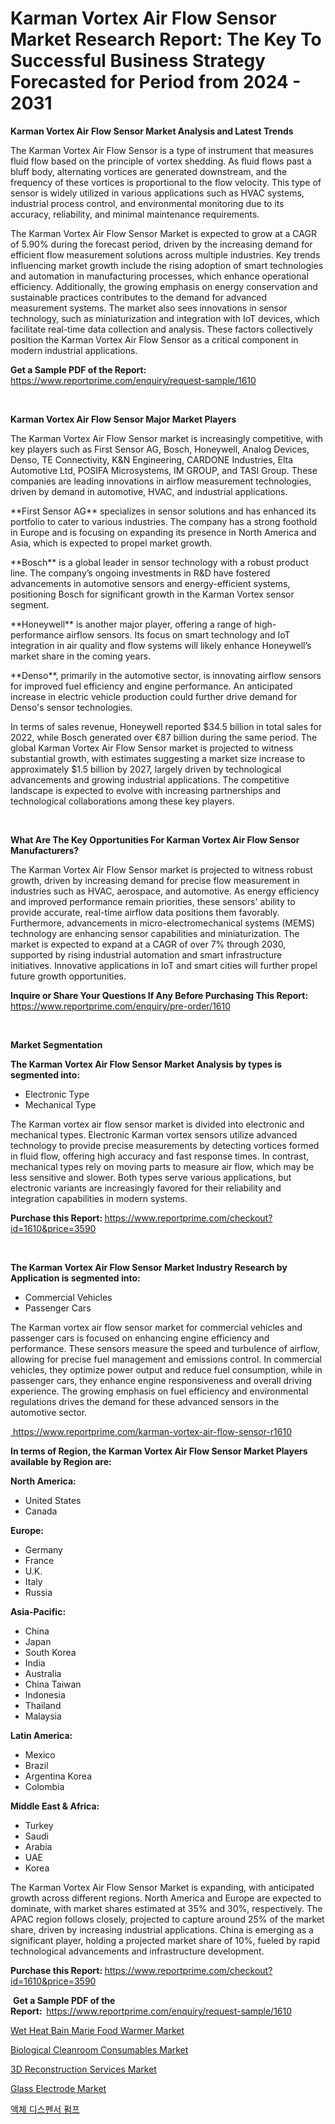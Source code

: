 <p><h1>Karman Vortex Air Flow Sensor Market Research Report: The Key To Successful Business Strategy Forecasted for Period from 2024 - 2031</h1></p><p><strong>Karman Vortex Air Flow Sensor Market Analysis and Latest Trends</strong></p>
<p><p>The Karman Vortex Air Flow Sensor is a type of instrument that measures fluid flow based on the principle of vortex shedding. As fluid flows past a bluff body, alternating vortices are generated downstream, and the frequency of these vortices is proportional to the flow velocity. This type of sensor is widely utilized in various applications such as HVAC systems, industrial process control, and environmental monitoring due to its accuracy, reliability, and minimal maintenance requirements.</p><p>The Karman Vortex Air Flow Sensor Market is expected to grow at a CAGR of 5.90% during the forecast period, driven by the increasing demand for efficient flow measurement solutions across multiple industries. Key trends influencing market growth include the rising adoption of smart technologies and automation in manufacturing processes, which enhance operational efficiency. Additionally, the growing emphasis on energy conservation and sustainable practices contributes to the demand for advanced measurement systems. The market also sees innovations in sensor technology, such as miniaturization and integration with IoT devices, which facilitate real-time data collection and analysis. These factors collectively position the Karman Vortex Air Flow Sensor as a critical component in modern industrial applications.</p></p>
<p><strong>Get a Sample PDF of the Report:&nbsp;</strong> <a href="https://www.reportprime.com/enquiry/request-sample/1610">https://www.reportprime.com/enquiry/request-sample/1610</a></p>
<p>&nbsp;</p>
<p><strong>Karman Vortex Air Flow Sensor Major Market Players</strong></p>
<p><p>The Karman Vortex Air Flow Sensor market is increasingly competitive, with key players such as First Sensor AG, Bosch, Honeywell, Analog Devices, Denso, TE Connectivity, K&N Engineering, CARDONE Industries, Elta Automotive Ltd, POSIFA Microsystems, IM GROUP, and TASI Group. These companies are leading innovations in airflow measurement technologies, driven by demand in automotive, HVAC, and industrial applications.</p><p>**First Sensor AG** specializes in sensor solutions and has enhanced its portfolio to cater to various industries. The company has a strong foothold in Europe and is focusing on expanding its presence in North America and Asia, which is expected to propel market growth.</p><p>**Bosch** is a global leader in sensor technology with a robust product line. The company’s ongoing investments in R&D have fostered advancements in automotive sensors and energy-efficient systems, positioning Bosch for significant growth in the Karman Vortex sensor segment.</p><p>**Honeywell** is another major player, offering a range of high-performance airflow sensors. Its focus on smart technology and IoT integration in air quality and flow systems will likely enhance Honeywell’s market share in the coming years.</p><p>**Denso**, primarily in the automotive sector, is innovating airflow sensors for improved fuel efficiency and engine performance. An anticipated increase in electric vehicle production could further drive demand for Denso's sensor technologies.</p><p>In terms of sales revenue, Honeywell reported $34.5 billion in total sales for 2022, while Bosch generated over €87 billion during the same period. The global Karman Vortex Air Flow Sensor market is projected to witness substantial growth, with estimates suggesting a market size increase to approximately $1.5 billion by 2027, largely driven by technological advancements and growing industrial applications. The competitive landscape is expected to evolve with increasing partnerships and technological collaborations among these key players.</p></p>
<p>&nbsp;</p>
<p><strong>What Are The Key Opportunities For Karman Vortex Air Flow Sensor Manufacturers?</strong></p>
<p><p>The Karman Vortex Air Flow Sensor market is projected to witness robust growth, driven by increasing demand for precise flow measurement in industries such as HVAC, aerospace, and automotive. As energy efficiency and improved performance remain priorities, these sensors' ability to provide accurate, real-time airflow data positions them favorably. Furthermore, advancements in micro-electromechanical systems (MEMS) technology are enhancing sensor capabilities and miniaturization. The market is expected to expand at a CAGR of over 7% through 2030, supported by rising industrial automation and smart infrastructure initiatives. Innovative applications in IoT and smart cities will further propel future growth opportunities.</p></p>
<p><strong>Inquire or Share Your Questions If Any Before Purchasing This Report:</strong> <a href="https://www.reportprime.com/enquiry/pre-order/1610">https://www.reportprime.com/enquiry/pre-order/1610</a></p>
<p>&nbsp;</p>
<p><strong>Market Segmentation</strong></p>
<p><strong>The Karman Vortex Air Flow Sensor Market Analysis by types is segmented into:</strong></p>
<p><ul><li>Electronic Type</li><li>Mechanical Type</li></ul></p>
<p><p>The Karman vortex air flow sensor market is divided into electronic and mechanical types. Electronic Karman vortex sensors utilize advanced technology to provide precise measurements by detecting vortices formed in fluid flow, offering high accuracy and fast response times. In contrast, mechanical types rely on moving parts to measure air flow, which may be less sensitive and slower. Both types serve various applications, but electronic variants are increasingly favored for their reliability and integration capabilities in modern systems.</p></p>
<p><strong>Purchase this Report:&nbsp;</strong><a href="https://www.reportprime.com/checkout?id=1610&price=3590">https://www.reportprime.com/checkout?id=1610&price=3590</a></p>
<p>&nbsp;</p>
<p><strong>The Karman Vortex Air Flow Sensor Market Industry Research by Application is segmented into:</strong></p>
<p><ul><li>Commercial Vehicles</li><li>Passenger Cars</li></ul></p>
<p><p>The Karman vortex air flow sensor market for commercial vehicles and passenger cars is focused on enhancing engine efficiency and performance. These sensors measure the speed and turbulence of airflow, allowing for precise fuel management and emissions control. In commercial vehicles, they optimize power output and reduce fuel consumption, while in passenger cars, they enhance engine responsiveness and overall driving experience. The growing emphasis on fuel efficiency and environmental regulations drives the demand for these advanced sensors in the automotive sector.</p></p>
<p><a href="https://www.reportprime.com/karman-vortex-air-flow-sensor-r1610">&nbsp;https://www.reportprime.com/karman-vortex-air-flow-sensor-r1610</a></p>
<p><strong>In terms of Region, the Karman Vortex Air Flow Sensor Market Players available by Region are:</strong></p>
<p>
    <p> <strong> North America: </strong>
        <ul>
            <li>United States</li>
            <li>Canada</li>
        </ul>
        </p> 
    <p> <strong> Europe: </strong>
        <ul>
            <li>Germany</li>
            <li>France</li>
            <li>U.K.</li>
            <li>Italy</li>
            <li>Russia</li>
        </ul>
        </p> 
    <p> <strong> Asia-Pacific: </strong>
        <ul>
            <li>China</li>
            <li>Japan</li>
            <li>South Korea</li>
            <li>India</li>
            <li>Australia</li>
            <li>China Taiwan</li>
            <li>Indonesia</li>
            <li>Thailand</li>
            <li>Malaysia</li>
        </ul>
        </p> 
    <p> <strong> Latin America: </strong>
        <ul>
            <li>Mexico</li>
            <li>Brazil</li>
            <li>Argentina Korea</li>
            <li>Colombia</li>
        </ul>
        </p> 
    <p> <strong> Middle East & Africa: </strong>
        <ul>
            <li>Turkey</li>
            <li>Saudi</li>
            <li>Arabia</li>
            <li>UAE</li>
            <li>Korea</li>
        </ul>
    </p>
    </p>
<p><p>The Karman Vortex Air Flow Sensor Market is expanding, with anticipated growth across different regions. North America and Europe are expected to dominate, with market shares estimated at 35% and 30%, respectively. The APAC region follows closely, projected to capture around 25% of the market share, driven by increasing industrial applications. China is emerging as a significant player, holding a projected market share of 10%, fueled by rapid technological advancements and infrastructure development.</p></p>
<p><strong>Purchase this Report: </strong><a href="https://www.reportprime.com/checkout?id=1610&price=3590">https://www.reportprime.com/checkout?id=1610&price=3590</a></p>
<p>&nbsp;<strong>Get a Sample PDF of the Report:&nbsp;&nbsp;</strong><a href="https://www.reportprime.com/enquiry/request-sample/1610">https://www.reportprime.com/enquiry/request-sample/1610</a></p>
<p><strong></strong></p>
<p><p><a href="https://issuu.com/reportprime-2/docs/wet-heat-bain-marie-food-warmer-mar_073e376f15ced8">Wet Heat Bain Marie Food Warmer Market</a></p><p><a href="https://issuu.com/reportprime-2/docs/biological-cleanroom-consumables-ma_aaafcfd29c88ff">Biological Cleanroom Consumables Market</a></p><p><a href="https://medium.com/@elenorkiehn_40655/strategic-market-insights-into-the-global-3d-reconstruction-services-market-2024-2031-7acbfdeeedf8">3D Reconstruction Services Market</a></p><p><a href="https://github.com/juniordelafrance/Market-Research-Report-List-4/blob/main/glass-electrode-market.md">Glass Electrode Market</a></p><p><a href="https://medium.com/@delmyx2tuliau/%EB%AF%B8%EB%9E%98%EC%9D%98-%EC%95%A1%EC%B2%B4-%EB%94%94%EC%8A%A4%ED%8E%9C%EC%84%9C-%ED%8E%8C%ED%94%84-%EC%8B%9C%EC%9E%A5%EC%97%90-%EB%8C%80%ED%95%9C-%ED%86%B5%EC%B0%B0-2024%EB%85%84%EB%B6%80%ED%84%B0-2031%EB%85%84%EA%B9%8C%EC%A7%80%EC%9D%98-%ED%8A%B8%EB%A0%8C%EB%93%9C-%EB%B0%8F-%EC%A7%80%EC%97%AD-%EB%B6%84%EC%84%9D-6c166dc3ba93">액체 디스펜서 펌프</a></p></p>
